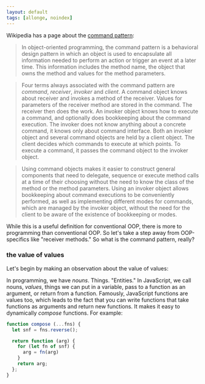 ```yaml
---
layout: default
tags: [allonge, noindex]
---
```


Wikipedia has a page about the [command pattern][wiki]:

[wiki]: https://en.wikipedia.org/wiki/Command_pattern

> In object-oriented programming, the command pattern is a behavioral design pattern in which an object is used to encapsulate all information needed to perform an action or trigger an event at a later time. This information includes the method name, the object that owns the method and values for the method parameters.

> Four terms always associated with the command pattern are *command*, *receiver*, *invoker* and *client*. A command object knows about receiver and invokes a method of the receiver. Values for parameters of the receiver method are stored in the command. The receiver then does the work. An invoker object knows how to execute a command, and optionally does bookkeeping about the command execution. The invoker does not know anything about a concrete command, it knows only about command interface. Both an invoker object and several command objects are held by a client object. The client decides which commands to execute at which points. To execute a command, it passes the command object to the invoker object.

> Using command objects makes it easier to construct general components that need to delegate, sequence or execute method calls at a time of their choosing without the need to know the class of the method or the method parameters. Using an invoker object allows bookkeeping about command executions to be conveniently performed, as well as implementing different modes for commands, which are managed by the invoker object, without the need for the client to be aware of the existence of bookkeeping or modes.

While this is a useful definition for conventional OOP, there is more to programming than conventional OOP. So let's take a step away from OOP-specifics like "receiver methods." So what is the command pattern, really?

### the value of values

Let's begin by making an observation about the value of values:

In programming, we have *nouns*. Things. "Entities." In JavaScript, we call nouns, *values*, things we can put in a variable, pass to a function as an argument, or return from a function. Famously, JavaScript functions are values too, which leads to the fact that you can write functions that take functions as arguments and return new functions. It makes it easy to dynamically *compose* functions. For example:

```javascript
function compose (...fns) {
  let snf = fns.reverse();

  return function (arg) {
    for (let fn of snf) {
      arg = fn(arg)
    }
    return arg;
  };
}
```
